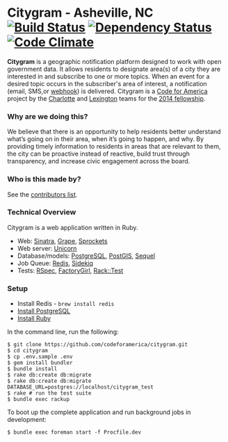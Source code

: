 # Citygram - Asheville, NC [![Build Status](https://travis-ci.org/CodeForAsheville/citygram.svg)][travis] [![Dependency Status](http://img.shields.io/gemnasium/codeforamerica/citygram.svg)][gemnasium] [![Code Climate](http://img.shields.io/codeclimate/github/codeforamerica/citygram.svg)][codeclimate]

[travis]: https://travis-ci.org/codeforamerica/citygram
[gemnasium]: https://gemnasium.com/codeforamerica/citygram
[codeclimate]: https://codeclimate.com/github/codeforamerica/citygram

__Citygram__ is a geographic notification platform designed to work with open government data. It allows residents to designate area(s) of a city they are interested in and subscribe to one or more topics. When an event for a desired topic occurs in the subscriber's area of interest, a notification (email, SMS,or  [webhook](http://en.wikipedia.org/wiki/Webhook)) is delivered. Citygram is a [Code for America](https://github.com/codeforamerica) project by the [Charlotte](http://team-charlotte.tumblr.com/) and [Lexington](http://teambiglex.tumblr.com/) teams for the [2014 fellowship](http://www.codeforamerica.org/geeks/our-geeks/2014-fellows/).

### Why are we doing this?

We believe that there is an opportunity to help residents better understand what’s going on in their area, when it’s going to happen, and why. By providing timely information to residents in areas that are relevant to them, the city can be proactive instead of reactive, build trust through transparency, and increase civic engagement across the board.

### Who is this made by?

See the [contributors list](https://github.com/codeforamerica/citygram/graphs/contributors).

### Technical Overview

Citygram is a web application written in Ruby.

* Web: [Sinatra](https://github.com/sinatra/sinatra), [Grape](https://github.com/intridea/grape), [Sprockets](https://github.com/sstephenson/sprockets)
* Web server: [Unicorn](http://unicorn.bogomips.org/)
* Database/models: [PostgreSQL](http://www.postgresql.org/), [PostGIS](http://postgis.net/), [Sequel](https://github.com/jeremyevans/sequel/)
* Job Queue: [Redis](http://redis.io/), [Sidekiq](https://github.com/mperham/sidekiq)
* Tests: [RSpec](https://github.com/rspec), [FactoryGirl](https://github.com/thoughtbot/factory_girl), [Rack::Test](https://github.com/brynary/rack-test)

### Setup

* Install Redis - `brew install redis`
* [Install PostgreSQL](https://github.com/codeforamerica/howto/blob/master/PostgreSQL.md)
* [Install Ruby](https://github.com/codeforamerica/howto/blob/master/Ruby.md)

In the command line, run the following:

```
$ git clone https://github.com/codeforamerica/citygram.git
$ cd citygram
$ cp .env.sample .env
$ gem install bundler
$ bundle install
$ rake db:create db:migrate
$ rake db:create db:migrate DATABASE_URL=postgres://localhost/citygram_test
$ rake # run the test suite
$ bundle exec rackup
```

To boot up the complete application and run background jobs in development:

```
$ bundle exec foreman start -f Procfile.dev
```
